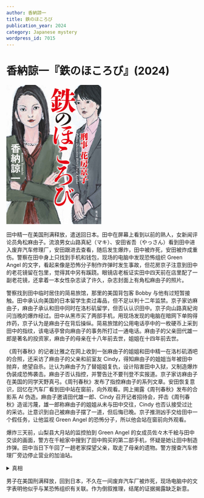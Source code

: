 ```yaml
---
author: 香納諒一
title: 鉄のほころび
publication_year: 2024
category: Japanese mystery
wordpress_id: 7015
---
```


# 香納諒一『鉄のほころび』(2024)

<img src=images/2024_cover.jpg width=250/>

田中精一在美国刑满释放，遣送回日本。田中在屏幕上看到以前的熟人，女新闻评论员角松麻由子。流浪男女山路真紀（マキ）、安田省吾（やっさん）看到田中进入废弃汽车修理厂，安田跟进去查看，随后发生爆炸，田中被炸死，安田被炸成重伤。警察在田中身上只找到手机和钱包，现场的电脑中发现恐怖组织 Green Angel 的文字，看起来像是恐怖分子制作炸弹时发生事故，但花房京子注意到田中的老花镜留在包里，觉得其中另有蹊跷。眼镜店老板证实田中四天前在店里配了一副老花镜，还拿着一本女性杂志读了许久，杂志封面上有角松麻由子的照片。

警察找到田中临时居住的简易旅馆，那里的美国背包客 Bobby 与他有过短暂接触。田中承认向美国的日本留学生卖过毒品，但不足以判十二年监禁。京子家访麻由子，麻由子承认和田中同时在洛杉矶留学，但否认认识田中。京子向山路真紀询问当晚的爆炸经过。田中从黑市买了两部手机，用现场发现的电脑在暗网下单购得炸药，京子认为是麻由子在背后操纵。简易旅馆的公用电话亭中的一枚硬币上采到田中的指纹，该电话亭曾向麻由子的事务所打过一通电话。麻由子的父亲田代雄一郎是著名的投资家，麻由子的母亲在十八年前去世，姐姐在十四年前去世。

《周刊春秋》的记者辻雅之在网上收到一张麻由子的姐姐和田中精一在洛杉矶酒吧的合照，还采访了麻由子的父亲和前室友 Cindy，得知麻由子的姐姐当年被田中抛弃，绝望自杀。辻认为麻由子为了替姐姐复仇，设计陷害田中入狱，又制造爆炸伪装成恐怖袭击。麻由子否认指控，并警告辻不要刊登不实报道。京子家访麻由子在美国的同学天野真弓。《周刊春秋》发布了指控麻由子的系列文章。安田恢复意识，回忆在汽车厂看到田中站在窗前，向外观看。网上揭露《周刊春秋》发布的合影系 AI 伪造。麻由子邀请田代雄一郎、Cindy 召开记者招待会，抨击《周刊春秋》造谣污蔑，雄一郎称麻由子的姐姐从未与田中交往，Cindy 也否认接受过辻的采访。辻意识到自己被麻由子摆了一道，但后悔已晚。京子推测凶手交给田中一个假任务，让他监视 Green Angel 的恐怖分子，所以他会站在窗前向外观看。

爆炸三天前，山梨县大月站的监控拍到 Green Angel 的女成员佐々木千絵与田中交谈的画面，警方在千絵家中搜到了田中购买的第二部手机，怀疑是她让田中制造炸弹。田中当日下午回了一趟老家探望父亲，取走了母亲的遗物。警方搜查汽车修理厂旁边停止营业的加油站。

<details><summary>真相</summary>
通过非法手机给田中下指示的不是佐々木千絵，而是麻由子。麻由子指示田中购买了炸弹原材料，还让他把电脑放入隔壁茶水间的储物柜，留下 Green Angel 的证据。麻由子曾在新闻中报道过汽车修理厂的黑幕，所以了解那个地方，选择二楼安放炸弹是因为一楼太宽敞，减少炸弹威力。麻由子派田中接近 Green Angel 的成员，所以监控拍到田中和千絵交谈。田中回老家取回了一枚用来求婚的钻戒，背面刻有麻由子和田中的姓名缩写。田中站在窗前不时地拿出旧手机，重温与麻由子的照片，戒指被爆炸的冲击吹到窗外，掉到旁边的加油站，被警察找到，成为决定性的证据。
</details>

男子在美国刑满释放，回到日本，不久在一间废弃汽车厂被炸死，现场电脑中的文字表明他似乎与某恐怖组织有关联。作为倒叙推理，结尾的证据揭露缺乏新意。